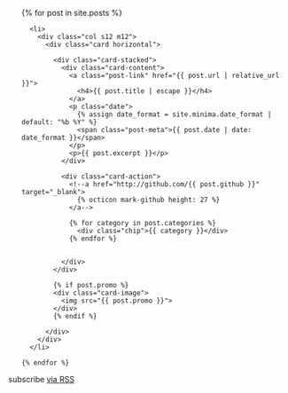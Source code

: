 <div class="home">

  <ul class="post-list">
    {% for post in site.posts %}

      <li>
        <div class="col s12 m12">
          <div class="card horizontal">

            <div class="card-stacked">
              <div class="card-content">
                <a class="post-link" href="{{ post.url | relative_url }}">
                  <h4>{{ post.title | escape }}</h4>
                </a>
                <p class="date">
                  {% assign date_format = site.minima.date_format | default: "%b %Y" %}
                  <span class="post-meta">{{ post.date | date: date_format }}</span>
                </p>
                <p>{{ post.excerpt }}</p>
              </div>

              <div class="card-action">
                <!--a href="http://github.com/{{ post.github }}" target="_blank">
                  {% octicon mark-github height: 27 %}
                </a-->

                {% for category in post.categories %}
                  <div class="chip">{{ category }}</div>
                {% endfor %}


              </div>
            </div>

            {% if post.promo %}
            <div class="card-image">
              <img src="{{ post.promo }}">
            </div>
            {% endif %}

          </div>
        </div>
      </li>

    {% endfor %}
  </ul>

  <p class="rss-subscribe">subscribe <a href="{{ "/feed.xml" | relative_url }}">via RSS</a></p>

</div>
<!--
  <li>
    <h2>
      <a class="post-link" href="{{ post.url | relative_url }}">{{ post.title | escape }}</a>
    </h2>

    {% assign date_format = site.minima.date_format | default: "%b %-d, %Y" %}
    <span class="post-meta">{{ post.date | date: date_format }}</span>

    <div>{{ post.excerpt }}</div>
  </li>
  <hr size="1px">

-->
